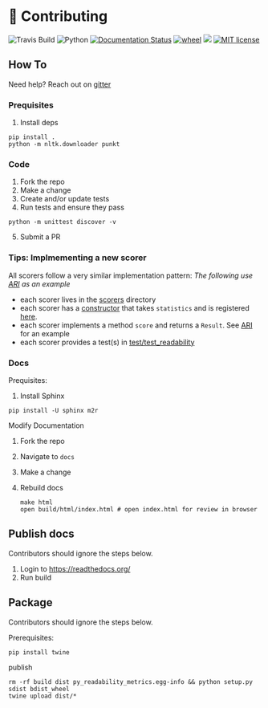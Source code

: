 # 🚧 Contributing

![Travis Build](https://travis-ci.org/cdimascio/py-readability-metrics.svg?branch=master) ![Python](https://img.shields.io/badge/python-%203.4%20%7C%203.5%20%7C%203.6-blue.svg) [![Documentation Status](https://readthedocs.org/projects/py-readability-metrics/badge/?version=latest)](https://py-readability-metrics.readthedocs.io/en/latest/?badge=latest) [![wheel](https://img.shields.io/badge/wheel-yes-ff00c9.svg)](https://pypi.org/project/py-readability-metrics/) [![](https://img.shields.io/gitter/room/cdimascio-oss/community?color=%23eb205a)](https://gitter.im/cdimascio-oss/community)
 [![MIT license](https://img.shields.io/badge/License-MIT-green.svg)](https://lbesson.mit-license.org/)
 
## How To

Need help? Reach out on [gitter](https://gitter.im/cdimascio-oss/community)

### Prequisites

1. Install deps
```
pip install .
python -m nltk.downloader punkt
```

### Code

1. Fork the repo
2. Make a change
3. Create and/or update tests
4. Run tests and ensure they pass

```shell
python -m unittest discover -v
```

5. Submit a PR

### Tips: Implmementing a new scorer

All scorers follow a very similar implementation pattern: 
_The following use [ARI](https://github.com/cdimascio/py-readability-metrics/blob/master/readability/scorers/ari.py) as an example_
- each scorer lives in the [scorers](https://github.com/cdimascio/py-readability-metrics/blob/master/readability/scorers) directory  
- each scorer has a [constructor](https://github.com/cdimascio/py-readability-metrics/blob/master/readability/scorers/ari.py#L17) that takes `statistics` and is registered [here](https://github.com/cdimascio/py-readability-metrics/blob/master/readability/readability.py#L11). 
- each scorer implements a method `score` and returns a `Result`. See [ARI](https://github.com/cdimascio/py-readability-metrics/blob/master/readability/scorers/ari.py#L16) for an example
- each scorer provides a test(s) in [test/test_readability](https://github.com/cdimascio/py-readability-metrics/blob/master/test/test_readability.py#L13)

### Docs

Prequisites:
1. Install Sphinx

```shell
pip install -U sphinx m2r
```

Modify Documentation

1. Fork the repo
2. Navigate to `docs`
3. Make a change
4. Rebuild docs

   ```shell
   make html
   open build/html/index.html # open index.html for review in browser
   ```

## Publish docs

Contributors should ignore the steps below.

1. Login to https://readthedocs.org/
2. Run build

## Package

Contributors should ignore the steps below.

Prerequisites:

```shell
pip install twine
```

publish 

```shell
rm -rf build dist py_readability_metrics.egg-info && python setup.py sdist bdist_wheel
twine upload dist/*
```
